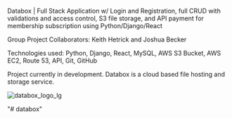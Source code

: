Databox | Full Stack Application w/ Login and Registration, full CRUD with validations and access control, S3 file storage, and API payment for membership subscription using Python/Django/React

Group Project Collaborators: Keith Hetrick and Joshua Becker

Technologies used: Python, Django, React, MySQL, AWS S3 Bucket, AWS EC2, Route 53, API, Git, GitHub

Project currently in development. Databox is a cloud based file hosting and storage service. 

![databox_logo_lg](https://user-images.githubusercontent.com/98496684/197373955-cbe7722c-2985-4a45-bcc5-cb3ddcf981c7.png)

"# databox" 


